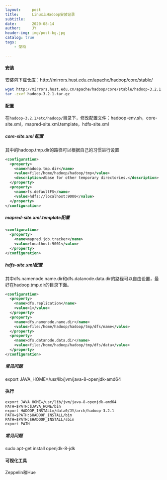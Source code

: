```yaml
---
layout:     post
title:      Linux上Hadoop安装记录
subtitle:   
date:       2020-08-14
author:     JY
header-img: img/post-bg.jpg
catalog: true
tags:
    - 架构

---
```




#### 安装

安装包下载仓库：http://mirrors.hust.edu.cn/apache/hadoop/core/stable/

```bash
wget http://mirrors.hust.edu.cn/apache/hadoop/core/stable/hadoop-3.2.1.tar.gz
tar -zxvf hadoop-3.2.1.tar.gz
```



#### 配置

在`hadoop-3.2.1/etc/hadoop/`目录下，修改配置文件：hadoop-env.sh，core-site.xml，mapred-site.xml.template，hdfs-site.xml

##### core-site.xml 配置 

其中的hadoop.tmp.dir的路径可以根据自己的习惯进行设置

```xml
<configuration>
  <property>
    <name>hadoop.tmp.dir</name>
    <value>file:/home/hadoop/hadoop/tmp</value>  
    <description>Abase for other temporary directories.</description>
  </property>
  <property>
    <name>fs.defaultFS</name>
    <value>hdfs://localhost:9000</value>
  </property>
</configuration>
```



##### mapred-site.xml.template配置 

```xml
<configuration>
  <property>
    <name>mapred.job.tracker</name>
    <value>localhost:9001</value>
  </property>
</configuration>
```



##### hdfs-site.xml配置 

其中dfs.namenode.name.dir和dfs.datanode.data.dir的路径可以自由设置，最好在hadoop.tmp.dir的目录下面。

```xml
<configuration>
  <property>
    <name>dfs.replication</name>
    <value>1</value>
  </property>
  <property>
    <name>dfs.namenode.name.dir</name>
    <value>file:/home/hadoop/hadoop/tmp/dfs/name</value>
  </property>
  <property>
    <name>dfs.datanode.data.dir</name>
    <value>file:/home/hadoop/hadoop/tmp/dfs/data</value>
  </property>
</configuration>
```



##### 常见问题



export JAVA_HOME=/usr/lib/jvm/java-8-openjdk-amd64







#### 执行



```
export JAVA_HOME=/usr/lib/jvm/java-8-openjdk-amd64
PATH=$PATH:$JAVA_HOME/bin
export HADOOP_INSTALL=/data0/JY/arch/hadoop-3.2.1
PATH=$PATH:$HADOOP_INSTALL/bin
PATH=$PATH:$HADOOP_INSTALL/sbin
export PATH
```



##### 常见问题

sudo apt-get install openjdk-8-jdk





#### 可视化工具

 Zeppelin和Hue